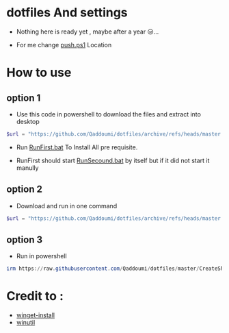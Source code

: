 # dotfiles And settings

 - Nothing here is ready yet , maybe after a year 😒...
 
 - For me change [push.ps1](https://github.com/Qaddoumi/dotfiles/blob/master/push.ps1) Location

# How to use

## option 1

  - Use this code in powershell to download the files and extract into desktop
  ```powershell
  $url = "https://github.com/Qaddoumi/dotfiles/archive/refs/heads/master.zip"; $destinationPath = ([Environment]::GetFolderPath('Desktop')); Invoke-WebRequest -Uri $url -OutFile "$env:TEMP\temp.zip"; Expand-Archive -Path "$env:TEMP\temp.zip" -DestinationPath $destinationPath -Force; Remove-Item "$env:TEMP\temp.zip";Set-Location "$destinationPath\dotfiles-master";
  ```

 - Run [RunFirst.bat](https://github.com/Qaddoumi/dotfiles/blob/master/RunFirst.bat) To Install All pre requisite.
 
 - RunFirst should start [RunSecound.bat](https://github.com/Qaddoumi/dotfiles/blob/master/RunSecond.bat) by itself but 
   if it did not start it manully

## option 2

 - Download and run in one command
  ```powershell
  $url = "https://github.com/Qaddoumi/dotfiles/archive/refs/heads/master.zip"; $destinationPath = ([Environment]::GetFolderPath('Desktop')); Invoke-WebRequest -Uri $url -OutFile "$env:TEMP\temp.zip"; Expand-Archive -Path "$env:TEMP\temp.zip" -DestinationPath $destinationPath -Force; Remove-Item "$env:TEMP\temp.zip";Set-Location "$destinationPath\dotfiles-master";& .\RunFirst.bat;
  ```

## option 3
  - Run in powershell
```powershell
irm https://raw.githubusercontent.com/Qaddoumi/dotfiles/master/CreateShortcut.ps1 | iex
```

# Credit to :
 - [winget-install](https://github.com/asheroto/winget-install)
 - [winutil](https://github.com/ChrisTitusTech/winutil)
